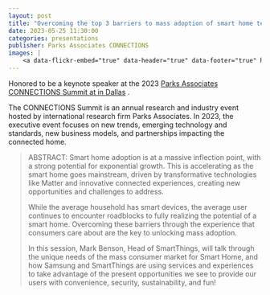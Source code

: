 ```yaml
---
layout: post
title: "Overcoming the top 3 barriers to mass adoption of smart home technology"
date: 2023-05-25 11:30:00
categories: presentations
publisher: Parks Associates CONNECTIONS
images: |
    <a data-flickr-embed="true" data-header="true" data-footer="true" href="https://www.flickr.com/photos/markbenson/albums/72177720316803989" title="2023 Parks Associates CONNECTIONS Dallas"><img src="https://live.staticflickr.com/65535/53706785537_fb57af2a11.jpg" width="500" height="375" alt="2023 Parks Associates CONNECTIONS Dallas"/></a><script async src="//embedr.flickr.com/assets/client-code.js" charset="utf-8"></script>
---
```


Honored to be a keynote speaker at the 2023 [Parks Associates CONNECTIONS Summit at in Dallas][ln1] . 

The CONNECTIONS Summit is an annual research and industry event hosted by international research firm Parks Associates. In 2023, the executive event focuses on new trends, emerging technology and standards, new business models, and partnerships impacting the connected home.

> ABSTRACT: Smart home adoption is at a massive inflection point, with a strong potential for exponential growth. This is accelerating as the smart home goes mainstream, driven by transformative technologies like Matter and innovative connected experiences, creating new opportunities and challenges to address.
> 
> While the average household has smart devices, the average user continues to encounter roadblocks to fully realizing the potential of a smart home. Overcoming these barriers through the experience that consumers care about are the key to unlocking mass adoption.
> 
> In this session, Mark Benson, Head of SmartThings, will talk through the unique needs of the mass consumer market for Smart Home, and how Samsung and SmartThings are using services and experiences to take advantage of the present opportunities we see to provide our users with convenience, security, sustainability, and fun!

[ln1]: https://www.parksassociates.com/event/connections/previous-events "Parks Associates CONNECTIONS in Dallas" 

